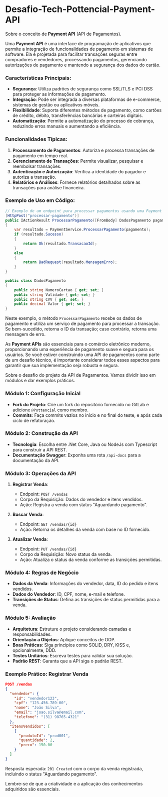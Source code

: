 # Desafio-Tech-Pottencial-Payment-API

Sobre o conceito de **Payment API** (API de Pagamentos).

Uma **Payment API** é uma interface de programação de aplicativos que permite a integração de funcionalidades de pagamento em sistemas de software. Ela é projetada para facilitar transações seguras entre compradores e vendedores, processando pagamentos, gerenciando autorizações de pagamento e mantendo a segurança dos dados do cartão.

### Características Principais:
- **Segurança**: Utiliza padrões de segurança como SSL/TLS e PCI DSS para proteger as informações de pagamento.
- **Integração**: Pode ser integrada a diversas plataformas de e-commerce, sistemas de gestão ou aplicativos móveis.
- **Flexibilidade**: Suporta diferentes métodos de pagamento, como cartões de crédito, débito, transferências bancárias e carteiras digitais.
- **Automatização**: Permite a automatização do processo de cobrança, reduzindo erros manuais e aumentando a eficiência.

### Funcionalidades Típicas:
1. **Processamento de Pagamentos**: Autoriza e processa transações de pagamento em tempo real.
2. **Gerenciamento de Transações**: Permite visualizar, pesquisar e reembolsar transações.
3. **Autenticação e Autorização**: Verifica a identidade do pagador e autoriza a transação.
4. **Relatórios e Análises**: Fornece relatórios detalhados sobre as transações para análise financeira.

### Exemplo de Uso em Código:
```csharp
// Exemplo de um endpoint para processar pagamentos usando uma Payment API em .NET Core
[HttpPost("processar-pagamento")]
public IActionResult ProcessarPagamento([FromBody] DadosPagamento pagamento)
{
    var resultado = PaymentService.ProcessarPagamento(pagamento);
    if (resultado.Sucesso)
    {
        return Ok(resultado.TransacaoId);
    }
    else
    {
        return BadRequest(resultado.MensagemErro);
    }
}

public class DadosPagamento
{
    public string NumeroCartao { get; set; }
    public string Validade { get; set; }
    public string CVV { get; set; }
    public decimal Valor { get; set; }
}
```

Neste exemplo, o método `ProcessarPagamento` recebe os dados de pagamento e utiliza um serviço de pagamento para processar a transação. Se bem-sucedido, retorna o ID da transação; caso contrário, retorna uma mensagem de erro.

As **Payment APIs** são essenciais para o comércio eletrônico moderno, proporcionando uma experiência de pagamento suave e segura para os usuários. Se você estiver construindo uma API de pagamentos como parte de um desafio técnico, é importante considerar todos esses aspectos para garantir que sua implementação seja robusta e segura. 

Sobre o desafio do projeto da API de Pagamentos. Vamos dividir isso em módulos e dar exemplos práticos.

### Módulo 1: Configuração Inicial
- **Fork do Projeto**: Crie um fork do repositório fornecido no GitLab e adicione `@Pottencial` como membro.
- **Commits**: Faça commits vazios no início e no final do teste, e após cada ciclo de refatoração.

### Módulo 2: Construção da API
- **Tecnologia**: Escolha entre .Net Core, Java ou NodeJs com Typescript para construir a API REST.
- **Documentação Swagger**: Exponha uma rota `/api-docs` para a documentação da API.

### Módulo 3: Operações da API
1. **Registrar Venda**:
   - Endpoint: `POST /vendas`
   - Corpo da Requisição: Dados do vendedor e itens vendidos.
   - Ação: Registra a venda com status "Aguardando pagamento".

2. **Buscar Venda**:
   - Endpoint: `GET /vendas/{id}`
   - Ação: Retorna os detalhes da venda com base no ID fornecido.

3. **Atualizar Venda**:
   - Endpoint: `PUT /vendas/{id}`
   - Corpo da Requisição: Novo status da venda.
   - Ação: Atualiza o status da venda conforme as transições permitidas.

### Módulo 4: Regras de Negócio
- **Dados da Venda**: Informações do vendedor, data, ID do pedido e itens vendidos.
- **Dados do Vendedor**: ID, CPF, nome, e-mail e telefone.
- **Transições de Status**: Defina as transições de status permitidas para a venda.

### Módulo 5: Avaliação
- **Arquitetura**: Estruture o projeto considerando camadas e responsabilidades.
- **Orientação a Objetos**: Aplique conceitos de OOP.
- **Boas Práticas**: Siga princípios como SOLID, DRY, KISS e, opcionalmente, DDD.
- **Testes Unitários**: Escreva testes para validar sua solução.
- **Padrão REST**: Garanta que a API siga o padrão REST.

### Exemplo Prático: Registrar Venda
```json
POST /vendas
{
  "vendedor": {
    "id": "vendedor123",
    "cpf": "123.456.789-00",
    "nome": "João Silva",
    "email": "joao.silva@email.com",
    "telefone": "(31) 98765-4321"
  },
  "itensVendidos": [
    {
      "produtoId": "prod001",
      "quantidade": 2,
      "preco": 150.00
    }
  ]
}
```

Resposta esperada: `201 Created` com o corpo da venda registrada, incluindo o status "Aguardando pagamento".

Lembre-se de que a criatividade e a aplicação dos conhecimentos adquiridos são essenciais.
